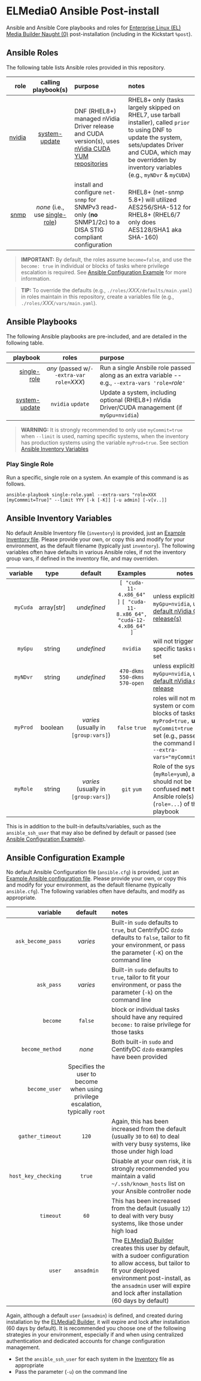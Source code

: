 # ELMedia0 Ansible Post-install

Ansible and Ansible Core playbooks and roles for [Enterprise Linux (EL) Media Builder Naught (0)](https://github.com/BJSmithIEEE/elmedia0/) post-installation (including in the Kickstart `%post`).


## Ansible Roles

The following table lists Ansible roles provided in this repository.

| role | calling playbook(s) | purpose | notes |
| --------:|:--------------:|:------------------------------------ |:--------------------------------- |
| [nvidia](./roles/nvidia/) | [system-update](./system-update.yaml) | DNF (RHEL8+) managed nVidia Driver release and CUDA version(s), uses [nVidia CUDA YUM repositories](https://developer.download.nvidia.com/compute/cuda/repos/) | RHEL8+ only (tasks largely skipped on RHEL7, use tarball installer), called `prior` to using DNF to update the system, sets/updates Driver and CUDA, which may be overridden by inventory variables (e.g., `myNDvr` & `myCUDA`) |
| [snmp](./roles/snmp/) | *none* (i.e., use [single-role](./single-role.yaml)) | install and configure `net-snmp` for SNMPv3 read-only (**no** SNMP1/2c) to a DISA STIG compliant configuration | RHEL8+ (net-snmp 5.8+) will utilized AES256/SHA-512 for RHEL8+ (RHEL6/7 only does AES128/SHA1 aka SHA-160) |

> **IMPORTANT:**  By default, the roles assume `become=false`, and use the `become: true` in individual or blocks of tasks where privilege escalation is required.  See [Ansible Configuration Example](#ansible-configuration-example) for more information.

> **TIP:**  To override the defaults (e.g., `./roles/`*XXX*`/defaults/main.yaml`) in roles maintain in this repository, create a variables file (e.g., `./roles/`*XXX*`/vars/main.yaml`).


## Ansible Playbooks

The following Ansible playbooks are pre-included, and are detailed in the following table.

| playbook | roles | purpose |
| --------:|:-------------------:|:------------------------------------ |
| [single-role](./single-role.yaml) | *any* (passed w/`--extra-var role=`*XXX*) | Run a single Ansbile role passed along as an extra variable -- e.g., `--extra-vars 'role=`*role*`'` |
| [system-update](./system-update.yaml) | `nvidia` `update` | Update a system, including optional (RHEL8+) nVidia Driver/CUDA management (if `myGpu=nvidia`) |

> **WARNING:**  It is strongly recommended to only use `myCommit=true` when `--limit` is used, naming specific systems, when the inventory has production systems using the variable `myProd=true`.  See section [Ansible Inventory Variables](#ansible-inventory-variables)


### Play Single Role

Run a specific, single role on a system.  An example of this command is as follows.

``` console
ansible-playbook single-role.yaml --extra-vars "role=XXX [myCommmit=True]" --limit YYY [-k [-K]] [-u admin] [-v[v..]]  
```

## Ansible Inventory Variables

No default Ansible Inventory file (`inventory`) is provided, just an [Example Inventory file](./inventory_example).  Please provide your own, or copy this and modify for your environment, as the default filename (typically just `inventory`).  The following variables often have defaults in various Ansible roles, if not the inventory group vars, if defined in the inventory file, and may overriden.

| variable | type | default | Examples | notes |
| --------:|:----:|:---------:|:-------------:| ------------------------------------ |
| `myCuda` | array[str] | *undefined* | `[ "cuda-11-4.x86_64" ]` `[ "cuda-11-8.x86_64", "cuda-12-4.x86_64" ]` | unless explicitly set, if `myGpu=nvidia`, uses [default nVidia CUDA release(s)](./roles/nvidia/defaults/main.yaml) | 
| `myGpu`  | string | *undefined* | `nvidia` | will not trigger GPU-specific tasks unless set |
| `myNDvr` | string | *undefined* | `470-dkms` `550-dkms` `570-open` | unless explicitly set, if `myGpu=nvidia`, uses [default nVidia driver release](./roles/nvidia/defaults/main.yaml) | 
| `myProd` | boolean | *varies* (usually in `[group:vars]`) | `false` `true`  | roles will not modify system or complete blocks of tasks if `myProd=true,` **unless** `myCommit=true` is also set (e.g., passed on the command line via `--extra-vars="myCommit=true"`) |
| `myRole` | string | *varies* (usually in `[group:vars]`) | `git` `yum` | Role of the system (`myRole=yum`), and should not be confused **not** the Ansible role(s) (`role=...`) of the playbook |

This is in addition to the built-in defaults/variables, such as the `ansible_ssh_user` that may also be defined by default or passed (see [Ansible Configuration Example](#ansible-configuration-example)).


## Ansible Configuration Example

No default Ansible Configuration file (`ansible.cfg`) is provided, just an [Example Ansible configuration file](./ansible.cfg_example).  Please provide your own, or copy this and modify for your environment, as the default filename (typically `ansible.cfg`).  The following variables often have defaults, and modify as appropriate.

| variable          | default | notes |
| -----------------:|:----------:|:---------------------------------------------------------------------------------------------------- |
| `ask_become_pass` | *varies* | Built-in `sudo` defaults to `true`, but CentrifyDC `dzdo` defaults to `false`, tailor to fit your environment, or pass the parameter (`-K`) on the command line |
| `ask_pass`        | *varies* | Built-in `sudo` defaults to `true`, tailor to fit your environment, or pass the parameter (`-k`) on the command line |
| `become`          | `false` | block or individual tasks should have any required `become:` to raise privilege for those tasks |
| `become_method`   | *none*  | Both built-in `sudo` and CentifyDC `dzdo` examples have been provided |
| `become_user`     | Specifies the user to become when using privilege escalation, typically `root` |
| `gather_timeout`  | `120` | Again, this has been increased from the default (usually `30` to `60`) to deal with very busy systems, like those under high load |
| `host_key_checking` | `true` | Disable at your own risk, it is strongly recommended you maintain a valid `~/.ssh/known_hosts` list on your Ansible controller node |
| `timeout`         | `60` | This has been increased from the default (usually `12`) to deal with very busy systems, like those under high load |
| `user`            | `ansadmin` | The [ELMedia0 Builder](https://github.com/BJSmithIEEE/elmedia0/) creates this user by default, with a sudoer configuration to allow access, but tailor to fit your deployed environment post-install, as the `ansadmin` user will expire and lock after installation (60 days by default) |

Again, although a default `user` (`ansadmin`) is defined, and created during installation by the [ELMedia0 Builder](https://github.com/BJSmithIEEE/elmedia0/), it will expire and lock after installation (60 days by default).  It is recommended you choose one of the following strategies in your environment, especially if and when using centralized authentication and dedicated accounts for change configuration management.
- Set the `ansible_ssh_user` for each system in the [Inventory](#ansible-inventory-and-variables) file as appropriate
- Pass the parameter (`-u`) on the command line



